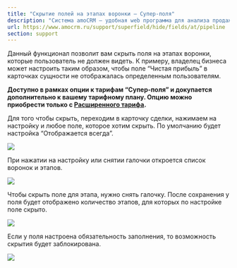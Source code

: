 ```yaml
---
title: "Скрытие полей на этапах воронки — Супер-поля"
description: "Система amoCRM – удобная web программа для анализа продаж, доступная в режиме online из любой точки мира! Подробности узнавайте по указанным на сайте телефонам в Москве."
url: https://www.amocrm.ru/support/superfield/hide/fields/at/pipeline
section: support
---
```


Данный функционал позволит вам скрыть поля на этапах воронки, которые пользователь не должен видеть. К примеру, владелец бизнеса может настроить таким образом, чтобы поле “Чистая прибыль” в карточках сущности не отображалась определенным пользователям.

**Доступно в рамках опции к тарифам “Супер-поля” и докупается дополнительно к вашему тарифному плану. Опцию можно приобрести только с [Расширенного тарифа](https://www.amocrm.ru/buy/).**

Для того чтобы скрыть, переходим в карточку сделки, нажимаем на настройку и любое поле, которое хотим скрыть. По умолчанию будет настройка “Отображается всегда”.

![](/uploads/2022/05/superfields16.png)

При нажатии на настройку или снятии галочки откроется список воронок и этапов.

![](/uploads/2022/05/superfields17.png)

Чтобы скрыть поле для этапа, нужно снять галочку. После сохранения у поля будет отображено количество этапов, для которых по настройке поле скрыто.

![](/uploads/2022/05/superfields18.png)

Если у поля настроена обязательность заполнения, то возможность скрытия будет заблокирована.

![](/uploads/2022/05/superfields19.png)